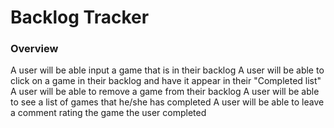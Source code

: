 # Backlog Tracker

### Overview
A user will be able input a game that is in their backlog
A user will be able to click on a game in their backlog and have it appear in their "Completed list"
A user will be able to remove a game from their backlog
A user will be able to see a list of games that he/she has completed
A user will be able to leave a comment rating the game the user completed